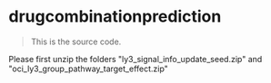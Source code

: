 # drugcombinationprediction


>This is the source code.

Please first unzip the folders "ly3_signal_info_update_seed.zip" and "oci_ly3_group_pathway_target_effect.zip"
